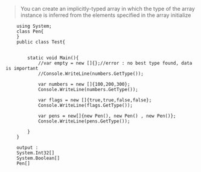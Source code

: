 >  You can create an implicitly-typed array in which the type of the array instance is inferred 
    from the elements specified in the array initialize

        using System;
        class Pen{
        }
        public class Test{


            static void Main(){
                //var empty = new []{};//error : no best type found, data is important
                //Console.WriteLine(numbers.GetType());

                var numbers = new []{100,200,300};
                Console.WriteLine(numbers.GetType());

                var flags = new []{true,true,false,false};
                Console.WriteLine(flags.GetType());

                var pens = new[]{new Pen(), new Pen() , new Pen()};
                Console.WriteLine(pens.GetType());

            }
        }

        output : 
        System.Int32[]
        System.Boolean[]
        Pen[]
